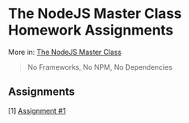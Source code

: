 # The NodeJS Master Class Homework Assignments
More in: [The NodeJS Master Class](https://pirple.thinkific.com/courses/the-nodejs-master-class)
> No Frameworks, No NPM, No Dependencies

## Assignments
[1] [Assignment #1](../blob/master/Assignment-1)
